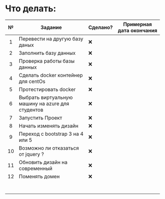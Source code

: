 # Что делать:

| № | Задание | Сделано? | Примерная дата окончания |
| :-: | - | - | - |
| 1 | Перевести на другую базу даных | ❌ |   |
| 2 | Заполнить базу данных | ❌ |   |
| 3 | Проверка работы базы данных | ❌ |   |
| 4 | Сделать docker контейнер для centOs | ❌ |   |
| 5 | Протестировать docker | ❌ |   |
| 6 | Выбрать виртуальную машину на azure для студентов | ❌ |   |
| 7 | Запустить Проект | ❌ |   |
| 8 | Начать изменять дизайн | ❌ |   |
| 9 | Переход с bootstrap 3 на 4 или 5 | ❌ |   |
| 10 | Возможно ли отказаться от jquery ? | ❌ |   |
| 11 | Обновить дизайн на современный | ❌ |   |
| 12 | Поменять домен  | ❌ |   |
|   |   |   |   |
|   |   |   |   |
|   |   |   |   |
|   |   |   |   |
|   |   |   |   |
|   |   |   |   |
|   |   |   |   |
